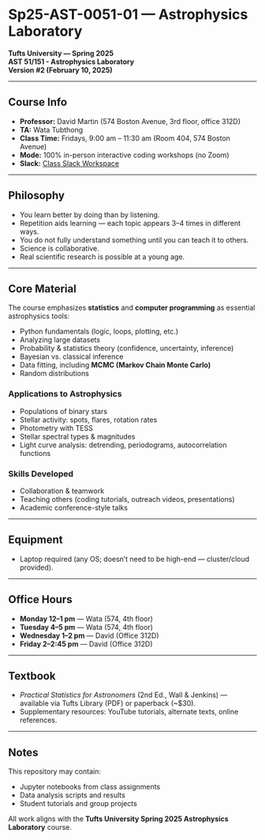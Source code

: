 # Sp25-AST-0051-01 — Astrophysics Laboratory

**Tufts University — Spring 2025**  
**AST 51/151 - Astrophysics Laboratory**  
**Version #2 (February 10, 2025)**

---

## Course Info
- **Professor:** David Martin (574 Boston Avenue, 3rd floor, office 312D)  
- **TA:** Wata Tubthong  
- **Class Time:** Fridays, 9:00 am – 11:30 am (Room 404, 574 Boston Avenue)  
- **Mode:** 100% in-person interactive coding workshops (no Zoom)  
- **Slack:** [Class Slack Workspace](https://join.slack.com/t/ast-51151spring2025/shared_invite/zt-2wkllvqc7-Rof8Vx~_z83Zz1qJM1qlDQ)  

---

## Philosophy
- You learn better by doing than by listening.  
- Repetition aids learning — each topic appears 3–4 times in different ways.  
- You do not fully understand something until you can teach it to others.  
- Science is collaborative.  
- Real scientific research is possible at a young age.  

---

## Core Material
The course emphasizes **statistics** and **computer programming** as essential astrophysics tools:

- Python fundamentals (logic, loops, plotting, etc.)  
- Analyzing large datasets  
- Probability & statistics theory (confidence, uncertainty, inference)  
- Bayesian vs. classical inference  
- Data fitting, including **MCMC (Markov Chain Monte Carlo)**  
- Random distributions  

### Applications to Astrophysics
- Populations of binary stars  
- Stellar activity: spots, flares, rotation rates  
- Photometry with TESS  
- Stellar spectral types & magnitudes  
- Light curve analysis: detrending, periodograms, autocorrelation functions  

### Skills Developed
- Collaboration & teamwork  
- Teaching others (coding tutorials, outreach videos, presentations)  
- Academic conference-style talks  

---

## Equipment
- Laptop required (any OS; doesn’t need to be high-end — cluster/cloud provided).  

---

## Office Hours
- **Monday 12–1 pm** — Wata (574, 4th floor)  
- **Tuesday 4–5 pm** — Wata (574, 4th floor)  
- **Wednesday 1–2 pm** — David (Office 312D)  
- **Friday 2–2:45 pm** — David (Office 312D)  

---

## Textbook
- *Practical Statistics for Astronomers* (2nd Ed., Wall & Jenkins) — available via Tufts Library (PDF) or paperback (~$30).  
- Supplementary resources: YouTube tutorials, alternate texts, online references.  

---

## Notes
This repository may contain:
- Jupyter notebooks from class assignments  
- Data analysis scripts and results  
- Student tutorials and group projects  

All work aligns with the **Tufts University Spring 2025 Astrophysics Laboratory** course.  
